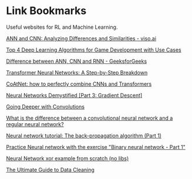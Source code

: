 # Link Bookmarks

Useful websites for RL and Machine Learning.

[ANN and CNN: Analyzing Differences and Similarities - viso.ai](https://viso.ai/deep-learning/ann-and-cnn-analyzing-differences-and-similarities/)

[](https://gymnasium.farama.org/environments/atari/)

[](https://digitalcommons.calpoly.edu/cgi/viewcontent.cgi?article=3192&context=theses)

[Top 4 Deep Learning Algorithms for Game Development with Use Cases](https://levelup.gitconnected.com/top-4-deep-learning-algorithms-for-game-development-with-use-cases-e236d4faa4da)

[Difference between ANN, CNN and RNN - GeeksforGeeks](https://www.geeksforgeeks.org/difference-between-ann-cnn-and-rnn/)

[](https://arxiv.org/pdf/1706.03762.pdf)

[Transformer Neural Networks: A Step-by-Step Breakdown](https://builtin.com/artificial-intelligence/transformer-neural-network)

[](https://iopscience.iop.org/article/10.1088/1742-6596/1168/2/022022/meta)

[CoAtNet: how to perfectly combine CNNs and Transformers](https://medium.com/codex/coatnet-how-to-perfectly-combine-cnns-and-transformer-9632e187ecbf)

[Neural Networks Demystified [Part 3: Gradient Descent]](https://www.youtube.com/watch?v=5u0jaA3qAGk&t=75s)

[](https://www.youtube.com/results?search_query=GDC+Neural+Network)

[](https://www.baeldung.com/cs/ai-convolutional-neural-networks)

[](https://www.baeldung.com/cs/convolutional-vs-regular-nn)

[](https://www.baeldung.com/cs/machine-learning-intro#reinforcement)

[](http://www.ai-junkie.com/misc/hannan/hannan.html)

[Going Deeper with Convolutions](https://arxiv.org/abs/1409.4842)

[What is the difference between a convolutional neural network and a regular neural network?](https://ai.stackexchange.com/questions/5546/what-is-the-difference-between-a-convolutional-neural-network-and-a-regular-neur)

[](https://www.youtube.com/watch?v=Ih3U8Rju5ck)

[Neural network tutorial: The back-propagation algorithm (Part 1)](https://www.youtube.com/watch?v=aVId8KMsdUU)

[Practice Neural network with the exercise "Binary neural network - Part 1"](https://www.codingame.com/training/hard/binary-neural-network---part-1)

[Neural Network xor example from scratch (no libs)](https://www.codingame.com/playgrounds/59631/neural-network-xor-example-from-scratch-no-libs)

[The Ultimate Guide to Data Cleaning](https://towardsdatascience.com/the-ultimate-guide-to-data-cleaning-3969843991d4)